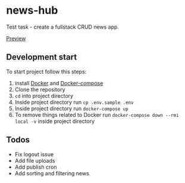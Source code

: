 # news-hub

Test task - create a fullstack CRUD news app.

[Preview](https://new-hub-app.onrender.com)

## Development start

To start project follow this steps:

1. install [Docker](https://www.docker.com/) and [Docker-compose](https://docs.docker.com/compose/)
2. Clone the repository
3. `cd` into project directory
4. Inside project directory run `cp .env.sample .env`
5. Inside project directory run `docker-compose up`
6. To remove things related to Docker run `docker-compose down --rmi local -v` inside project directory

## Todos

- Fix logout issue
- Add file uploads
- Add publish cron
- Add sorting and filtering news
